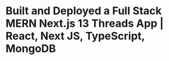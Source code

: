 # Built and Deployed a Full Stack MERN Next.js 13 Threads App | React, Next JS, TypeScript, MongoDB
